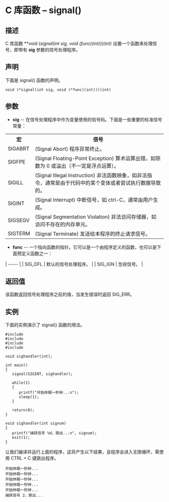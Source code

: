 # C 库函数 – signal()

## 描述

C 库函数 **void (*signal(int sig, void (*func)(int)))(int)** 设置一个函数来处理信号，即带有 **sig** 参数的信号处理程序。

## 声明

下面是 signal() 函数的声明。

    void (*signal(int sig, void (*func)(int)))(int)

## 参数

* **sig** \-- 在信号处理程序中作为变量使用的信号码。下面是一些重要的标准信号常量：

</li> </ul> <table class="reference notranslate"> <tr><th style="width:5%">宏</th><th>信号</th></tr> <tr><td>SIGABRT</td><td>(Signal Abort) 程序异常终止。</td></tr> <tr><td>SIGFPE</td><td>(Signal Floating-Point Exception) 算术运算出错，如除数为 0 或溢出（不一定是浮点运算）。</td></tr> <tr><td>SIGILL</td><td>(Signal Illegal Instruction) 非法函数映象，如非法指令，通常是由于代码中的某个变体或者尝试执行数据导致的。</td></tr> <tr><td>SIGINT</td><td>(Signal Interrupt) 中断信号，如 ctrl-C，通常由用户生成。</td></tr> <tr><td>SIGSEGV</td><td>(Signal Segmentation Violation) 非法访问存储器，如访问不存在的内存单元。</td></tr> <tr><td>SIGTERM</td><td>(Signal Terminate) 发送给本程序的终止请求信号。</td></tr> </table>

* **func** \-- 一个指向函数的指针。它可以是一个由程序定义的函数，也可以是下面预定义函数之一：

| ----- |
| SIG_DFL | 默认的信号处理程序。 |
| SIG_IGN | 忽视信号。 |

## 返回值

该函数返回信号处理程序之前的值，当发生错误时返回 SIG_ERR。

## 实例

下面的实例演示了 signal() 函数的用法。

    #include 
    #include 
    #include 
    #include 

    void sighandler(int);

    int main()
    {
       signal(SIGINT, sighandler);

       while(1)
       {
          printf("开始休眠一秒钟...n");
          sleep(1);
       }

       return(0);
    }

    void sighandler(int signum)
    {
       printf("捕获信号 %d，跳出...n", signum);
       exit(1);
    }

让我们编译并运行上面的程序，这将产生以下结果，且程序会进入无限循环，需使用 CTRL + C 键跳出程序。

    开始休眠一秒钟...
    开始休眠一秒钟...
    开始休眠一秒钟...
    开始休眠一秒钟...
    开始休眠一秒钟...
    捕获信号 2，跳出...
    